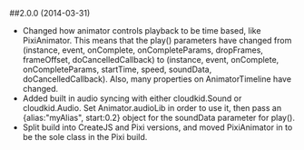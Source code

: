##2.0.0 (2014-03-31)

- Changed how animator controls playback to be time based, like PixiAnimator. This means that the play() parameters have changed from (instance, event, onComplete, onCompleteParams, dropFrames, frameOffset, doCancelledCallback) to (instance, event, onComplete, onCompleteParams, startTime, speed, soundData, doCancelledCallback). Also, many properties on AnimatorTimeline have changed.
- Added built in audio syncing with either cloudkid.Sound or cloudkid.Audio. Set Animator.audioLib in order to use it, then pass an {alias:"myAlias", start:0.2} object for the soundData parameter for play().
- Split build into CreateJS and Pixi versions, and moved PixiAnimator in to be the sole class in the Pixi build.